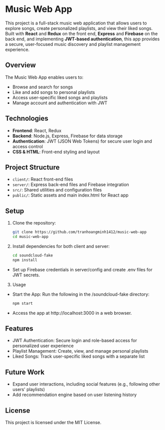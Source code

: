 # Music Web App

This project is a full-stack music web application that allows users to explore songs, create personalized playlists, and view their liked songs. Built with **React** and **Redux** on the front end, **Express** and **Firebase** on the back end, and implementing **JWT-based authentication**, this app provides a secure, user-focused music discovery and playlist management experience.

## Overview

The Music Web App enables users to:
- Browse and search for songs
- Like and add songs to personal playlists
- Access user-specific liked songs and playlists
- Manage account and authentication with JWT

## Technologies

- **Frontend**: React, Redux
- **Backend**: Node.js, Express, Firebase for data storage
- **Authentication**: JWT (JSON Web Tokens) for secure user login and access control
- **CSS & HTML**: Front-end styling and layout

## Project Structure

- `client/`: React front-end files
- `server/`: Express back-end files and Firebase integration
- `src/`: Shared utilities and configuration files
- `public/`: Static assets and main index.html for React app

## Setup

1. Clone the repository:
    ```bash
   git clone https://github.com/tranhoangminh1412/music-web-app
   cd music-web-app
2. Install dependencies for both client and server:
  
    ```bash
    cd soundcloud-fake
    npm install

- Set up Firebase credentials in server/config and create .env files for JWT secrets.

3. Usage
- Start the App: Run the following in the /soundcloud-fake directory:
  ```bash
  npm start
- Access the app at http://localhost:3000 in a web browser.

## Features
- JWT Authentication: Secure login and role-based access for personalized user experience
- Playlist Management: Create, view, and manage personal playlists
- Liked Songs: Track user-specific liked songs with a separate list

## Future Work
- Expand user interactions, including social features (e.g., following other users' playlists)
- Add recommendation engine based on user listening history

## License
This project is licensed under the MIT License.
